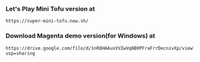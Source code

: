 ### Let's Play Mini Tofu version at 
    https://super-mini-tofu.now.sh/

### Download Magenta demo version(for Windows) at 
    https://drive.google.com/file/d/1nRQHAAuxVVZwVq8B0PFraFrrDecnivXp/view?usp=sharing
